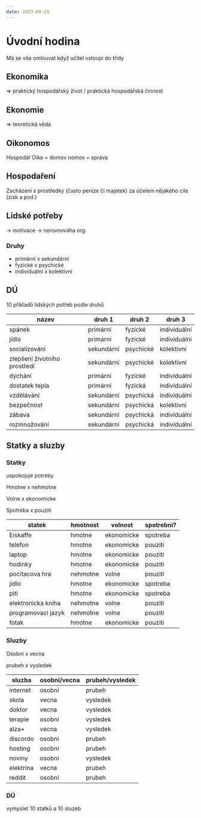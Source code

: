 ```yaml
---
date: 2023-09-29
---
```

# Úvodní hodina
Má se vše omlouvat když učitel vstoupí do třídy

## Ekonomika
=> praktický hospodářský život / praktická hospodářská činnost

## Ekonomie
=> teoretická věda

## Oikonomos
Hospodář
Oiko = domov
nomos = správa

## Hospodaření
Zacházení s prostředky (často peníze či majetek) za účelem nějakého cíle (zisk a pod.)

## Lidské potřeby
→ motivace
-> nerovnováha org.

### Druhy
- primární x sekundární
- fyzické x psychické
- individuální x kolektivní

## DÚ
10 příkladů lidských potřeb podle druhů

| název                        | druh 1     | druh 2    | druh 3       |
| ---------------------------- | ---------- | --------- | ------------ |
| spánek                       | primární   | fyzické   | individuální |
| jídlo                        | primární   | fyzické   | individuální |
| socializování                | sekundární | psychické | kolektivní   |
| zlepšení životního prostředí | sekundární | psychické | kolektivní   |
| dýchání                      | primární   | fyzické   | individuální |
| dostatek tepla               | primární   | fyzická   | individuální |
| vzdělávání                   | sekundární | psychická | individuální |
| bezpečnost                   | sekundární | psychická | kolektivní   |
| zábava                       | sekundární | psychická | individuální |
| rozmnožování                 | sekundární | psychická | individuální             |

## Statky a sluzby

### Statky
uspokojuje potreby

Hmotne x nehmotne

Volne x ekonomicke

Spotreba x pouziti

| statek             | hmotnost | volnost    | spotrebni? |
| ------------------ | -------- | ---------- | ---------- |
| Eiskaffe           | hmotne   | ekonomicke | spotreba   |
| telefon            | hmotne   | ekonomicke | pouziti    |
| laptop             | hmotne   | ekonomicke | pouziti    |
| hodinky            | hmotne   | ekonomicke | pouziti    |
| pocitacova hra     | nehmotne | volne      | pouziti    |
| jidlo              | hmotne   | ekonomicke | spotreba   |
| piti               | hmotne   | ekonomicke | spotreba   |
| elektronicka kniha | nehmotne | volne      | pouziti    |
| programovaci jazyk | nehmotne | volne      | pouziti    |
| fotak              | hmotne   | ekonomicke | pouziti           |

### Sluzby
Osobni x vecna

prubeh x vysledek

| sluzba    | osobni/vecna | prubeh/vysledek |
| --------- | ------------ | --------------- |
| internet  | osobni       | prubeh          |
| skola     | vecna        | vysledek        |
| doktor    | vecna        | vysledek        |
| terapie   | osobni       | vysledek        |
| alza+     | vecna        | vysledek        |
| discordo  | osobni       | prubeh          |
| hosting   | osobni       | prubeh          |
| noviny    | osobni       | vysledek        |
| elektrina | vecna        | prubeh          |
| reddit    | osobni       | prubeh                |

### DÚ
vymyslet 10 statků a 10 sluzeb
